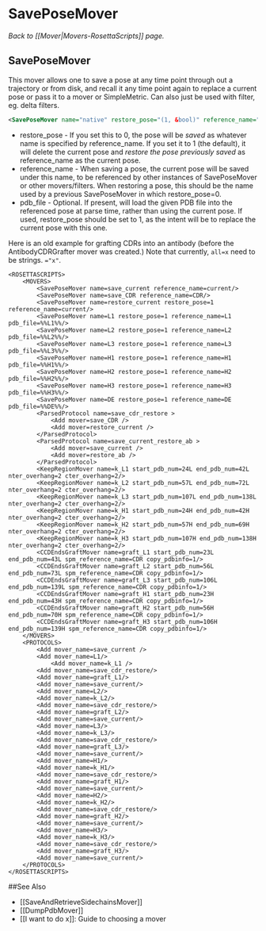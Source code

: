 # SavePoseMover
*Back to [[Mover|Movers-RosettaScripts]] page.*
## SavePoseMover

This mover allows one to save a pose at any time point through out a trajectory or from disk, and recall it any time point again to replace a current pose or pass it to a mover or SimpleMetric. Can also just be used with filter, eg. delta filters.

```xml
<SavePoseMover name="native" restore_pose="(1, &bool)" reference_name="(&string)" pdb_file="(&string)" />
```

-   restore\_pose - If you set this to 0, the pose will be _saved_ as whatever name is specified by reference_name.  If you set it to 1 (the default), it will delete the current pose and _restore the pose previously saved_ as reference_name as the current pose.
-   reference\_name - When saving a pose, the current pose will be saved under this name, to be referenced by other instances of SavePoseMover or other movers/filters.  When restoring a pose, this should be the name used by a previous SavePoseMover in which restore_pose=0.
-   pdb\_file - Optional. If present, will load the given PDB file into the referenced pose at parse time, rather than using the current pose.  If used, restore_pose should be set to 1, as the intent will be to replace the current pose with this one.


Here is an old example for grafting CDRs into an antibody (before the AntibodyCDRGrafter mover was created.)  Note that currently, `all=x` need to be strings. `="x"`. 

```
<ROSETTASCRIPTS>
	<MOVERS>
		<SavePoseMover name=save_current reference_name=current/>
		<SavePoseMover name=save_CDR reference_name=CDR/>
		<SavePoseMover name=restore_current restore_pose=1 reference_name=current/>
		<SavePoseMover name=L1 restore_pose=1 reference_name=L1 pdb_file=%%L1%%/>
		<SavePoseMover name=L2 restore_pose=1 reference_name=L2 pdb_file=%%L2%%/>
		<SavePoseMover name=L3 restore_pose=1 reference_name=L3 pdb_file=%%L3%%/>
		<SavePoseMover name=H1 restore_pose=1 reference_name=H1 pdb_file=%%H1%%/>
		<SavePoseMover name=H2 restore_pose=1 reference_name=H2 pdb_file=%%H2%%/>
		<SavePoseMover name=H3 restore_pose=1 reference_name=H3 pdb_file=%%H3%%/>
		<SavePoseMover name=DE restore_pose=1 reference_name=DE pdb_file=%%DE%%/>
		<ParsedProtocol name=save_cdr_restore >
			<Add mover=save_CDR />
			<Add mover=restore_current />
		</ParsedProtocol>
		<ParsedProtocol name=save_current_restore_ab >
			<Add mover=save_current />
			<Add mover=restore_ab />
		</ParsedProtocol>
		<KeepRegionMover name=k_L1 start_pdb_num=24L end_pdb_num=42L nter_overhang=2 cter_overhang=2/>
		<KeepRegionMover name=k_L2 start_pdb_num=57L end_pdb_num=72L nter_overhang=2 cter_overhang=2/>
		<KeepRegionMover name=k_L3 start_pdb_num=107L end_pdb_num=138L nter_overhang=2 cter_overhang=2/>
		<KeepRegionMover name=k_H1 start_pdb_num=24H end_pdb_num=42H nter_overhang=2 cter_overhang=2/>
		<KeepRegionMover name=k_H2 start_pdb_num=57H end_pdb_num=69H nter_overhang=2 cter_overhang=2/>
		<KeepRegionMover name=k_H3 start_pdb_num=107H end_pdb_num=138H nter_overhang=2 cter_overhang=2/>
		<CCDEndsGraftMover name=graft_L1 start_pdb_num=23L end_pdb_num=43L spm_reference_name=CDR copy_pdbinfo=1/>
		<CCDEndsGraftMover name=graft_L2 start_pdb_num=56L end_pdb_num=73L spm_reference_name=CDR copy_pdbinfo=1/>
		<CCDEndsGraftMover name=graft_L3 start_pdb_num=106L end_pdb_num=139L spm_reference_name=CDR copy_pdbinfo=1/>
		<CCDEndsGraftMover name=graft_H1 start_pdb_num=23H end_pdb_num=43H spm_reference_name=CDR copy_pdbinfo=1/>
		<CCDEndsGraftMover name=graft_H2 start_pdb_num=56H end_pdb_num=70H spm_reference_name=CDR copy_pdbinfo=1/>
		<CCDEndsGraftMover name=graft_H3 start_pdb_num=106H end_pdb_num=139H spm_reference_name=CDR copy_pdbinfo=1/>
	</MOVERS>
	<PROTOCOLS>
		<Add mover_name=save_current />
		<Add mover_name=L1/>
    		<Add mover_name=k_L1 />
		<Add mover_name=save_cdr_restore/>
		<Add mover_name=graft_L1/>
		<Add mover_name=save_current/>
		<Add mover_name=L2/>
		<Add mover_name=k_L2/>
		<Add mover_name=save_cdr_restore/>
		<Add mover_name=graft_L2/>
		<Add mover_name=save_current/>
		<Add mover_name=L3/>
		<Add mover_name=k_L3/>
		<Add mover_name=save_cdr_restore/>
		<Add mover_name=graft_L3/>
		<Add mover_name=save_current/>
		<Add mover_name=H1/>
		<Add mover_name=k_H1/>
		<Add mover_name=save_cdr_restore/>
		<Add mover_name=graft_H1/>
		<Add mover_name=save_current/>
		<Add mover_name=H2/>
		<Add mover_name=k_H2/>
		<Add mover_name=save_cdr_restore/>
		<Add mover_name=graft_H2/>
		<Add mover_name=save_current/>
		<Add mover_name=H3/>
		<Add mover_name=k_H3/>
		<Add mover_name=save_cdr_restore/>
		<Add mover_name=graft_H3/>
		<Add mover_name=save_current/>
	</PROTOCOLS>
</ROSETTASCRIPTS>
```

##See Also

* [[SaveAndRetrieveSidechainsMover]]
* [[DumpPdbMover]]
* [[I want to do x]]: Guide to choosing a mover